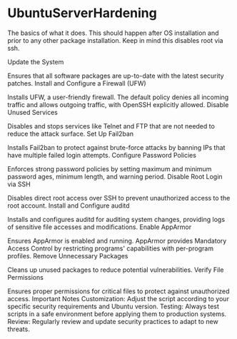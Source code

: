 # UbuntuServerHardening

The basics of what it does. This should happen after OS installation and prior to any other package installation. Keep in mind this disables root via ssh.

Update the System

Ensures that all software packages are up-to-date with the latest security patches.
Install and Configure a Firewall (UFW)

Installs UFW, a user-friendly firewall. The default policy denies all incoming traffic and allows outgoing traffic, with OpenSSH explicitly allowed.
Disable Unused Services

Disables and stops services like Telnet and FTP that are not needed to reduce the attack surface.
Set Up Fail2ban

Installs Fail2ban to protect against brute-force attacks by banning IPs that have multiple failed login attempts.
Configure Password Policies

Enforces strong password policies by setting maximum and minimum password ages, minimum length, and warning period.
Disable Root Login via SSH

Disables direct root access over SSH to prevent unauthorized access to the root account.
Install and Configure auditd

Installs and configures auditd for auditing system changes, providing logs of sensitive file accesses and modifications.
Enable AppArmor

Ensures AppArmor is enabled and running. AppArmor provides Mandatory Access Control by restricting programs' capabilities with per-program profiles.
Remove Unnecessary Packages

Cleans up unused packages to reduce potential vulnerabilities.
Verify File Permissions

Ensures proper permissions for critical files to protect against unauthorized access.
Important Notes
Customization: Adjust the script according to your specific security requirements and Ubuntu version.
Testing: Always test scripts in a safe environment before applying them to production systems.
Review: Regularly review and update security practices to adapt to new threats.
